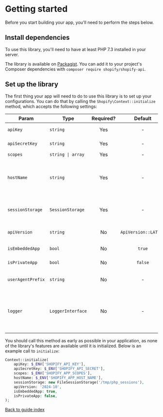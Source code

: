 # Getting started

Before you start building your app, you'll need to perform the steps below.

## Install dependencies

To use this library, you'll need to have at least PHP 7.3 installed in your server.

The library is available on [Packagist](https://packagist.org/packages/shopify/shopify-api). You can add it to your project's Composer dependencies with `composer require shopify/shopify-api`.

## Set up the library

The first thing your app will need to do to use this library is to set up your configurations. You can do that by calling the `Shopify\Context::initialize` method, which accepts the following settings:

| Param             | Type              | Required? |   Default    | Notes                                                                                                                                                                                |
| ----------------- | ----------------- | :-------: | :----------: | ------------------------------------------------------------------------------------------------------------------------------------------------------------------------------------ |
| `apiKey`          | `string`          |    Yes    |      -       | App API key from the Partners dashboard                                                                                                                                              |
| `apiSecretKey`    | `string`          |    Yes    |      -       | App API secret from the Partners dashboard                                                                                                                                           |
| `scopes`          | `string \| array` |    Yes    |      -       | App scopes                                                                                                                                                                           |
| `hostName`        | `string`          |    Yes    |      -       | App host name e.g. `my-app.my-domain.ca`. You may optionally include `https://` or `http://` to determine which scheme to use                                                        |
| `sessionStorage`  | `SessionStorage`  |    Yes    |      -       | Session storage strategy. Read our [notes on session handling](issues.md#notes-on-session-handling) for more information                                                             |
| `apiVersion`      | `string`          |    No     | `ApiVersion::LATEST` | App API version, defaults to `ApiVersion::LATEST`                                                                                                                                                |
| `isEmbeddedApp`   | `bool`            |    No     |    `true`    | Whether the app is an embedded app                                                                                                                                                   |
| `isPrivateApp`    | `bool`            |    No     |   `false`    | Whether the app is a private app                                                                                                                                                     |
| `userAgentPrefix` | `string`          |    No     |      -       | Prefix for user agent header sent with a request                                                                                                                                     |
| `logger`          | `LoggerInterface` |    No     |      -       | App logger, so the library can add its own logs to it. Must implement the [PSR-3](https://www.php-fig.org/psr/psr-3/) `Psr\Log\LoggerInterface` interface from the `psr/log` package |

You should call this method as early as possible in your application, as none of the library's features are available until it is initialized. Below is an example call to `initialize`:

```php
Context::initialize(
    apiKey: $_ENV['SHOPIFY_API_KEY'],
    apiSecretKey: $_ENV['SHOPIFY_API_SECRET'],
    scopes: $_ENV['SHOPIFY_APP_SCOPES'],
    hostName: $_ENV['SHOPIFY_APP_HOST_NAME'],
    sessionStorage: new FileSessionStorage('/tmp/php_sessions'),
    apiVersion: '2024-10',
    isEmbeddedApp: true,
    isPrivateApp: false,
);
```

[Back to guide index](README.md)
